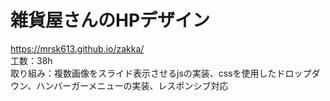 # 雑貨屋さんのHPデザイン   
<https://mrsk613.github.io/zakka/>   
工数：38h   
取り組み：複数画像をスライド表示させるjsの実装、cssを使用したドロップダウン、ハンバーガーメニューの実装、レスポンシブ対応
